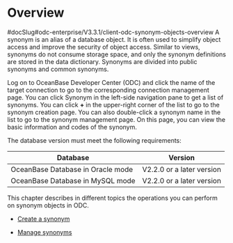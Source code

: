 Overview 
=============================
#docSlug#odc-enterprise/V3.3.1/client-odc-synonym-objects-overview
A synonym is an alias of a database object. It is often used to simplify object access and improve the security of object access. Similar to views, synonyms do not consume storage space, and only the synonym definitions are stored in the data dictionary. Synonyms are divided into public synonyms and common synonyms. 

Log on to OceanBase Developer Center (ODC) and click the name of the target connection to go to the corresponding connection management page. You can click Synonym in the left-side navigation pane to get a list of synonyms. You can click **+** in the upper-right corner of the list to go to the synonym creation page. You can also double-click a synonym name in the list to go to the synonym management page. On this page, you can view the basic information and codes of the synonym. 

The database version must meet the following requirements:


|             Database              |          Version          |
|-----------------------------------|---------------------------|
| OceanBase Database in Oracle mode | V2.2.0 or a later version |
| OceanBase Database in MySQL mode  | V2.2.0 or a later version |



This chapter describes in different topics the operations you can perform on synonym objects in ODC.

* [Create a synonym](../9.client-odc-synonym-objects/2.client-odc-create-a-synonym.md)

  

* [Manage synonyms](../9.client-odc-synonym-objects/3.client-odc-manage-synonyms.md)

  



